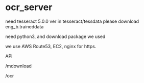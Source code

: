 # ocr_server

need tesseract 5.0.0 ver
in tesseract/tessdata please download eng_b.traineddata

need python3, and download package we used

we use AWS Route53, EC2, nginx for https.

API

/mdownload

/ocr

